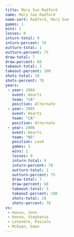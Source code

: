 ```yaml
---
title: Mary Sue Radford
name: Mary Sue Radford
name-sort: Radford, Mary Sue
games: 1
wins: 1
losses: 0
inturn-total: 9
inturn-percent: 78
outturn-total: 1
outturn-percent: 75
draw-total: 7
draw-percent: 68
takeout-total: 3
takeout-percent: 100
shots-total: 10
shots-percent: 78
years:
 - year: 2004
   event: Hearts
   team: "CA"
   position: Alternate
 - year: 2005
   event: Hearts
   team: "CA"
   position: Alternate
 - year: 2006
   event: Hearts
   team: "NS"
   position: Lead
   games: 1
   wins: 1
   losses: 0
   inturn-total: 9
   inturn-percent: 78
   outturn-total: 1
   outturn-percent: 75
   draw-total: 7
   draw-percent: 68
   takeout-total: 3
   takeout-percent: 100
   shots-total: 10
   shots-percent: 78
vs:
 - Hanna, Jenn
 - Hanna, Stephanie
 - Letendre, Pascale
 - McEwen, Dawn
---
```

